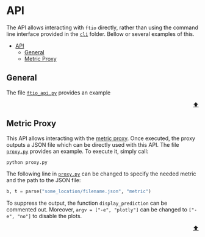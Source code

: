 # API

The API allows interacting with `ftio` directly, rather than using the command line interface provided in the [`cli`](/ftio/cli/) folder. Bellow or several examples of this.

- [API](#api)
	- [General](#general)
	- [Metric Proxy](#metric-proxy)

## General

The file [`ftio_api.py`](/ftio/api/ftio_api.py) provides an example

<p align="right"><a href="#api">⬆</a></p>

## Metric Proxy

This API allows interacting with the [metric proxy](https://github.com/besnardjb/proxy_v2). Once executed, the proxy outputs a JSON file which can be directly used with this API.
The file [`proxy.py`](/ftio/api/metric_proxy/proxy.py) provides an example. To execute it, simply call:

```sh
python proxy.py
```

The following line in [`proxy.py`](/ftio/api/metric_proxy/proxy.py) can be changed to specify the needed metric and the path to the JSON file:

```py
b, t = parse("some_location/filename.json", "metric")
```

To suppress the output, the function `display_prediction` can be commented out. Moreover, `argv = ["-e", "plotly"]` can be changed to `["-e", "no"]` to disable the plots.

<p align="right"><a href="#api">⬆</a></p>